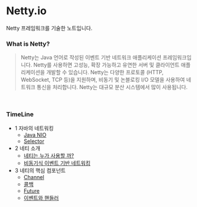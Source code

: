 # Netty.io

Netty 프레임워크를 기술한 노트입니다.

### What is Netty?

> Netty는 Java 언어로 작성된 이벤트 기반 네트워크 애플리케이션 프레임워크입니다. Netty를 사용하면 고성능, 확장 가능하고 유연한 서버 및 클라이언트 애플리케이션을 개발할 수 있습니다. Netty는 다양한 프로토콜 (HTTP, WebSocket, TCP 등)을 지원하며, 비동기 및 논블로킹 I/O 모델을 사용하여 네트워크 통신을 처리합니다. Netty는 대규모 분산 시스템에서 많이 사용됩니다.

<br>

### TimeLine

- 1 자바의 네트워킹
  - [Java NIO]()
  - [Selector]()
- 2 네티 소개
  - [네티는 누가 사용할 까?]()
  - [비동기식 이벤트 기반 네트워킹]()
- 3 네티의 핵심 컴포넌트
  - [Channel]()
  - [콜백]()
  - [Future]()
  - [이벤트와 핸들러]()
